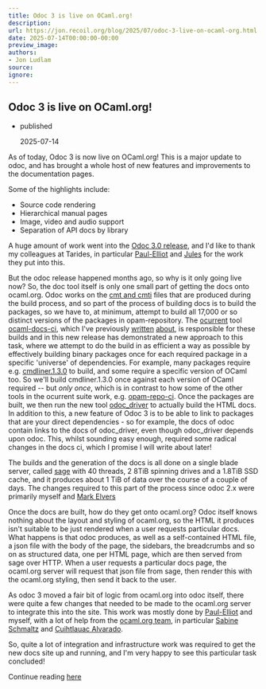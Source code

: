 ```yaml
---
title: Odoc 3 is live on OCaml.org!
description:
url: https://jon.recoil.org/blog/2025/07/odoc-3-live-on-ocaml-org.html
date: 2025-07-14T00:00:00-00:00
preview_image:
authors:
- Jon Ludlam
source:
ignore:
---
```


<section><h1><a href="https://jon.recoil.org/atom.xml#odoc-3-is-live-on-ocaml.org!" class="anchor"></a>Odoc 3 is live on OCaml.org!</h1><ul class="at-tags"><li class="published"><span class="at-tag">published</span> <p>2025-07-14</p></li></ul><p>As of today, Odoc 3 is now live on OCaml.org! This is a major update to odoc, and has brought a whole host of new features and improvements to the documentation pages.</p><p>Some of the highlights include:</p><ul><li>Source code rendering</li><li>Hierarchical manual pages</li><li>Image, video and audio support</li><li>Separation of API docs by library</li></ul><p>A huge amount of work went into the <a href="https://discuss.ocaml.org/t/ann-odoc-3-0-released/16339">Odoc 3.0 release</a>, and I'd like to thank my colleagues at Tarides, in particular <a href="https://github.com/panglesd">Paul-Elliot</a> and <a href="https://github.com/julow/">Jules</a> for the work they put into this.</p><p>But the odoc release happened months ago, so why is it only going live now? So, the doc tool itself is only one small part of getting the docs onto ocaml.org. Odoc works on the <a href="https://discuss.ocaml.org/t/cmt-cmti-question/5308">cmt and cmti</a> files that are produced during the build process, and so part of the process of building docs is to build the packages, so we have to, at minimum, attempt to build all 17,000 or so distinct versions of the packages in opam-repository. The <a href="https://github.com/ocurrent">ocurrent</a> tool <a href="https://github.com/ocurrent/ocaml-docs-ci">ocaml-docs-ci</a>, which I've previously <a href="https://jon.recoil.org/05/docs-progress.html" title="docs-progress">written</a> <a href="https://jon.recoil.org/04/ocaml-docs-ci-and-odoc-3.html" title="ocaml-docs-ci-and-odoc-3">about</a>, is responsible for these builds and in this new release has demonstrated a new approach to this task, where we attempt to do the build in as efficient a way as possible by effectively building binary packages once for each required package in a specific 'universe' of dependencies. For example, many packages require e.g. <a href="https://erratique.ch/software/cmdliner">cmdliner.1.3.0</a> to build, and some require a specific version of OCaml too. So we'll build cmdliner.1.3.0 once against each version of OCaml required -- but <i>only once</i>, which is in contrast to how some of the other tools in the ocurrent suite work, e.g. <a href="https://github.com/ocurrent/opam-repo-ci">opam-repo-ci</a>. Once the packages are built, we then run the new tool <a href="https://ocaml.github.io/odoc/odoc-driver/index.html">odoc_driver</a> to actually build the HTML docs. In addition to this, a new feature of Odoc 3 is to be able to link to packages that are your direct dependencies - so for example, the docs of odoc contain links to the docs of odoc_driver, even though odoc_driver depends upon odoc. This, whilst sounding easy enough, required some radical changes in the docs ci, which I promise I will write about later!</p><p>The builds and the generation of the docs is all done on a single blade server, called <a href="https://sage.caelum.ci.dev">sage</a> with 40 threads, 2 8TiB spinning drives and a 1.8TiB SSD cache, and it produces about 1 TiB of data over the course of a couple of days. The changes required to this part of the process since odoc 2.x were primarily myself and <a href="https://tunbury.org">Mark Elvers</a></p><p>Once the docs are built, how do they get onto ocaml.org? Odoc itself knows nothing about the layout and styling of ocaml.org, so the HTML it produces isn't suitable to be just rendered when a user requests particular docs. What happens is that odoc produces, as well as a self-contained HTML file, a json file with the body of the page, the sidebars, the breadcrumbs and so on as structured data, one per HTML page, which are then served from sage over HTTP. When a user requests a particular docs page, the ocaml.org server will request that json file from sage, then render this with the ocaml.org styling, then send it back to the user.</p><p>As odoc 3 moved a fair bit of logic from ocaml.org into odoc itself, there were quite a few changes that needed to be made to the ocaml.org server to integrate this into the site. This work was mostly done by <a href="https://github.com/panglesd">Paul-Elliot</a> and myself, with a lot of help from the <a href="https://github.com/ocaml/ocaml.org?tab=readme-ov-file#maintainers">ocaml.org team</a>, in particular <a href="https://jon.recoil.org/atom.xml">Sabine Schmaltz</a> and <a href="https://github.com/cuihtlauac">Cuihtlauac Alvarado</a>.</p><p>So, quite a lot of integration and infrastructure work was required to get the new docs site up and running, and I'm very happy to see this particular task concluded!</p></section><p>Continue reading <a href="https://jon.recoil.org/blog/2025/07/odoc-3-live-on-ocaml-org.html">here</a></p>

